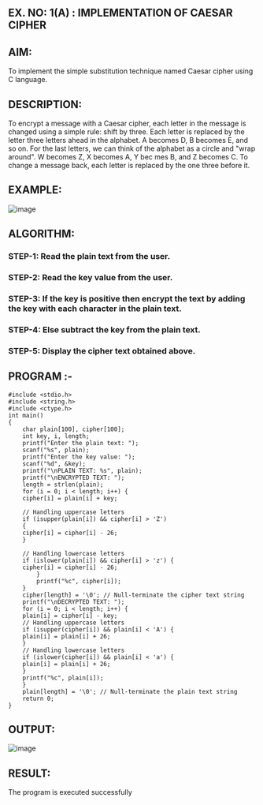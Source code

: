 ## EX. NO: 1(A) : IMPLEMENTATION OF CAESAR CIPHER
 

## AIM:

To implement the simple substitution technique named Caesar cipher using C language.

## DESCRIPTION:

To encrypt a message with a Caesar cipher, each letter in the message is changed using a simple rule: shift by three. Each letter is replaced by the letter three letters ahead in the alphabet. A becomes D, B becomes E, and so on. For the last letters, we can think of the
alphabet as a circle and "wrap around". W becomes Z, X becomes A, Y bec mes B, and Z
becomes C. To change a message back, each letter is replaced by the one three before it.

## EXAMPLE:



![image](https://github.com/Hemamanigandan/CNS/assets/149653568/eb9c6c43-8c80-4cdd-b9d4-91705a311c79)


## ALGORITHM:

### STEP-1: Read the plain text from the user.
### STEP-2: Read the key value from the user.
### STEP-3: If the key is positive then encrypt the text by adding the key with each character in the plain text.
### STEP-4: Else subtract the key from the plain text.
### STEP-5: Display the cipher text obtained above.


## PROGRAM :-
```
#include <stdio.h>
#include <string.h>
#include <ctype.h>
int main() 
{
	char plain[100], cipher[100];
	int key, i, length;
	printf("Enter the plain text: ");
	scanf("%s", plain);
	printf("Enter the key value: ");
	scanf("%d", &key);
	printf("\nPLAIN TEXT: %s", plain);
	printf("\nENCRYPTED TEXT: ");
	length = strlen(plain);
	for (i = 0; i < length; i++) {
	cipher[i] = plain[i] + key;
	
	// Handling uppercase letters
	if (isupper(plain[i]) && cipher[i] > 'Z')
	{
	cipher[i] = cipher[i] - 26;
	}
	
	// Handling lowercase letters
	if (islower(plain[i]) && cipher[i] > 'z') {
	cipher[i] = cipher[i] - 26;
        }
        printf("%c", cipher[i]);
	}
	cipher[length] = '\0'; // Null-terminate the cipher text string
	printf("\nDECRYPTED TEXT: ");
	for (i = 0; i < length; i++) {
	plain[i] = cipher[i] - key;
	// Handling uppercase letters
	if (isupper(cipher[i]) && plain[i] < 'A') {
	plain[i] = plain[i] + 26;
	}
	// Handling lowercase letters
	if (islower(cipher[i]) && plain[i] < 'a') {
	plain[i] = plain[i] + 26;
	}
	printf("%c", plain[i]);
	}
	plain[length] = '\0'; // Null-terminate the plain text string
	return 0;
}
```
## OUTPUT:
![image](https://github.com/user-attachments/assets/512c5aac-efa8-4bba-b3c8-921a8c2c1958)



## RESULT:
The program is executed successfully
